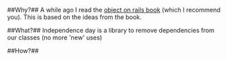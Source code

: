 ##Why?##
A while ago I read the [object on rails book][1] (which I recommend you).
This is based on the ideas from the book.

##What?##
Independence day is a library to remove dependencies from our classes (no more 'new' uses)

##How?##

[1]: http://devblog.avdi.org/2011/11/15/early-access-beta-of-objects-on-rails-now-available-2/ "Objects on rails by Avdi Grimm"
